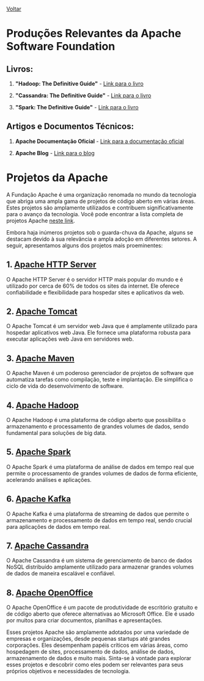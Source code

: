 [Voltar](intro.md)

# Produções Relevantes da Apache Software Foundation

## Livros:

1. **"Hadoop: The Definitive Guide"** - [Link para o livro](https://www.oreilly.com/library/view/hadoop-the-definitive/9781491901687/)

2. **"Cassandra: The Definitive Guide"** - [Link para o livro](https://www.oreilly.com/library/view/cassandra-the-definitive/9781491933657/)

3. **"Spark: The Definitive Guide"** - [Link para o livro](https://www.oreilly.com/library/view/spark-the-definitive/9781491912201/)

## Artigos e Documentos Técnicos:

1. **Apache Documentação Oficial** - [Link para a documentação oficial](https://www.apache.org/docs/)

2. **Apache Blog** - [Link para o blog](https://blogs.apache.org/)


# Projetos da Apache

A Fundação Apache é uma organização renomada no mundo da tecnologia que abriga uma ampla gama de projetos de código aberto em várias áreas. Estes projetos são amplamente utilizados e contribuem significativamente para o avanço da tecnologia. Você pode encontrar a lista completa de projetos Apache [neste link](https://projects.apache.org/projects.html).

Embora haja inúmeros projetos sob o guarda-chuva da Apache, alguns se destacam devido à sua relevância e ampla adoção em diferentes setores. A seguir, apresentamos alguns dos projetos mais proeminentes:

## 1. [Apache HTTP Server](https://projects.apache.org/project.html?httpd-http_server)

O Apache HTTP Server é o servidor HTTP mais popular do mundo e é utilizado por cerca de 60% de todos os sites da internet. Ele oferece confiabilidade e flexibilidade para hospedar sites e aplicativos da web.

## 2. [Apache Tomcat](https://projects.apache.org/project.html?tomcat)

O Apache Tomcat é um servidor web Java que é amplamente utilizado para hospedar aplicativos web Java. Ele fornece uma plataforma robusta para executar aplicações web Java em servidores web.

## 3. [Apache Maven](https://projects.apache.org/project.html?maven)

O Apache Maven é um poderoso gerenciador de projetos de software que automatiza tarefas como compilação, teste e implantação. Ele simplifica o ciclo de vida do desenvolvimento de software.

## 4. [Apache Hadoop](https://projects.apache.org/project.html?hadoop)

O Apache Hadoop é uma plataforma de código aberto que possibilita o armazenamento e processamento de grandes volumes de dados, sendo fundamental para soluções de big data.

## 5. [Apache Spark](https://projects.apache.org/project.html?spark)

O Apache Spark é uma plataforma de análise de dados em tempo real que permite o processamento de grandes volumes de dados de forma eficiente, acelerando análises e aplicações.

## 6. [Apache Kafka](https://projects.apache.org/project.html?kafka)

O Apache Kafka é uma plataforma de streaming de dados que permite o armazenamento e processamento de dados em tempo real, sendo crucial para aplicações de dados em tempo real.

## 7. [Apache Cassandra](https://projects.apache.org/project.html?cassandra)

O Apache Cassandra é um sistema de gerenciamento de banco de dados NoSQL distribuído amplamente utilizado para armazenar grandes volumes de dados de maneira escalável e confiável.

## 8. [Apache OpenOffice](https://projects.apache.org/project.html?openoffice)

O Apache OpenOffice é um pacote de produtividade de escritório gratuito e de código aberto que oferece alternativas ao Microsoft Office. Ele é usado por muitos para criar documentos, planilhas e apresentações.

Esses projetos Apache são amplamente adotados por uma variedade de empresas e organizações, desde pequenas startups até grandes corporações. Eles desempenham papéis críticos em várias áreas, como hospedagem de sites, processamento de dados, análise de dados, armazenamento de dados e muito mais. Sinta-se à vontade para explorar esses projetos e descobrir como eles podem ser relevantes para seus próprios objetivos e necessidades de tecnologia.
